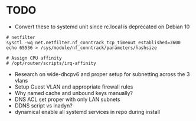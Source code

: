 # TODO

- Convert these to systemd unit since rc.local is deprecated on Debian 10

```shell
# netfilter
sysctl -wq net.netfilter.nf_conntrack_tcp_timeout_established=3600
echo 65536 > /sys/module/nf_conntrack/parameters/hashsize

# Assign CPU affinity
# /opt/router/scripts/irq-affinity
```

- Research on wide-dhcpv6 and proper setup for subnetting across the 3 vlans
- Setup Guest VLAN and appropriate firewall rules
- Why named cache and unbound keys manually?
- DNS ACL set proper with only LAN subnets
- DDNS script vs inadyn?
- dynamical enable all systemd services in repo during install
